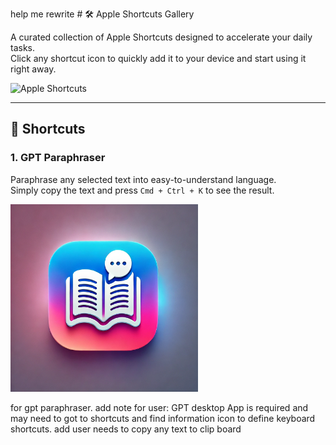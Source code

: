 help me rewrite # 🛠️ Apple Shortcuts Gallery

A curated collection of Apple Shortcuts designed to accelerate your daily tasks.  
Click any shortcut icon to quickly add it to your device and start using it right away.

<img src="https://cdn.jim-nielsen.com/ios/1024/shortcuts-2018-10-03.png?rf=1024" alt="Apple Shortcuts" width="300" height="300">

---

## 🚀 Shortcuts

### 1. **GPT Paraphraser**  
Paraphrase any selected text into easy-to-understand language.  
Simply copy the text and press `Cmd + Ctrl + K` to see the result.

<a href="https://www.icloud.com/shortcuts/0c7d047b6f6f48eb97cbec556fbd750b">
  <img src="icons/GPT-Paraphraser.png" alt="GPT Paraphraser Icon" width="300" height="300">
</a>


for gpt paraphraser. add note for user: GPT desktop App is required and may need to got to shortcuts and find information icon to define keyboard shortcuts. add user needs to copy any text to clip board 
